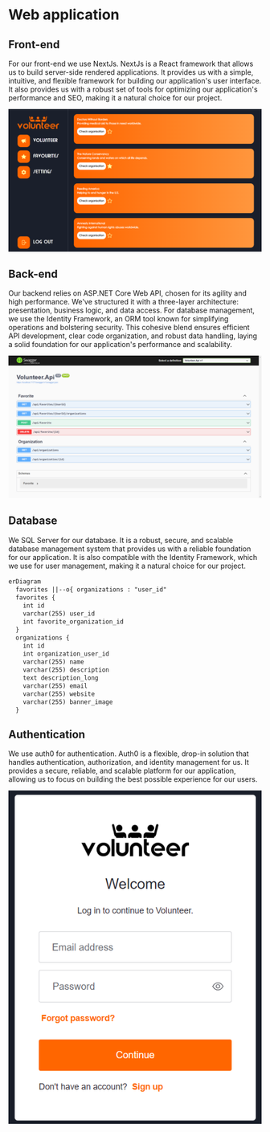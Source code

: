 # Web application

## Front-end

For our front-end we use NextJs. NextJs is a React framework that allows us to build server-side rendered applications. It provides us with a simple, intuitive, and flexible framework for building our application's user interface. It also provides us with a robust set of tools for optimizing our application's performance and SEO, making it a natural choice for our project.

![Frontend](../Images/Frontend.png)

## Back-end

Our backend relies on ASP.NET Core Web API, chosen for its agility and high performance. We've structured it with a three-layer architecture: presentation, business logic, and data access. For database management, we use the Identity Framework, an ORM tool known for simplifying operations and bolstering security. This cohesive blend ensures efficient API development, clear code organization, and robust data handling, laying a solid foundation for our application's performance and scalability.

![Backend](../Images/Backend.png)

## Database

We SQL Server for our database. It is a robust, secure, and scalable database management system that provides us with a reliable foundation for our application. It is also compatible with the Identity Framework, which we use for user management, making it a natural choice for our project.

```mermaid
erDiagram
  favorites ||--o{ organizations : "user_id"
  favorites {
    int id
    varchar(255) user_id
    int favorite_organization_id
  }
  organizations {
    int id
    int organization_user_id
    varchar(255) name
    varchar(255) description
    text description_long
    varchar(255) email
    varchar(255) website
    varchar(255) banner_image
  }
```

## Authentication

We use auth0 for authentication. Auth0 is a flexible, drop-in solution that handles authentication, authorization, and identity management for us. It provides a secure, reliable, and scalable platform for our application, allowing us to focus on building the best possible experience for our users.

![Authentication](../Images/Auth.png)
